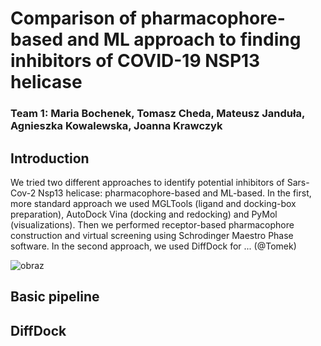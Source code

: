 # Comparison of pharmacophore-based and ML approach to finding inhibitors of COVID-19 NSP13 helicase
### Team 1: Maria Bochenek, Tomasz Cheda, Mateusz Janduła, Agnieszka Kowalewska, Joanna Krawczyk

## Introduction
We tried two different approaches to identify potential inhibitors of Sars-Cov-2 Nsp13 helicase: pharmacophore-based and ML-based. 
In the first, more standard approach we used MGLTools (ligand and docking-box preparation), AutoDock Vina (docking and redocking)
and PyMol (visualizations). Then we performed receptor-based pharmacophore construction and virtual screening using 
Schrodinger Maestro Phase software. In the second approach, we used DiffDock for ... (@Tomek)

![obraz](https://user-images.githubusercontent.com/85349576/217032105-6302dd56-405b-4dd4-ab86-db98f8ff7c59.png)

## Basic pipeline


## DiffDock 
